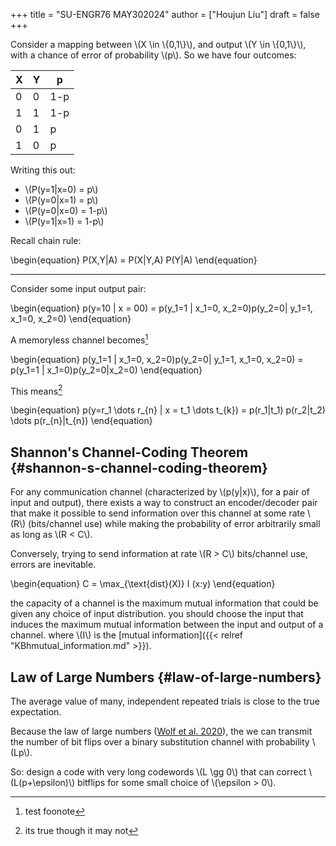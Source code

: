 +++
title = "SU-ENGR76 MAY302024"
author = ["Houjun Liu"]
draft = false
+++

Consider a mapping between \\(X \in \\{0,1\\}\\), and output \\(Y \in \\{0,1\\}\\), with a chance of error of probability \\(p\\). So we have four outcomes:

| X | Y | p   |
|---|---|-----|
| 0 | 0 | 1-p |
| 1 | 1 | 1-p |
| 0 | 1 | p   |
| 1 | 0 | p   |

Writing this out:

-   \\(P(y=1|x=0) = p\\)
-   \\(P(y=0|x=1) = p\\)
-   \\(P(y=0|x=0) = 1-p\\)
-   \\(P(y=1|x=1) = 1-p\\)

Recall chain rule:

\begin{equation}
P(X,Y|A) = P(X|Y,A) P(Y|A)
\end{equation}

---

Consider some input output pair:

\begin{equation}
p(y=10 | x = 00) = p(y\_1=1 | x\_1=0, x\_2=0)p(y\_2=0| y\_1=1, x\_1=0, x\_2=0)
\end{equation}

A memoryless channel becomes[^fn:1]

\begin{equation}
p(y\_1=1 | x\_1=0, x\_2=0)p(y\_2=0| y\_1=1, x\_1=0, x\_2=0) = p(y\_1=1 | x\_1=0)p(y\_2=0|x\_2=0)
\end{equation}

This means[^fn:2]

\begin{equation}
p(y=r\_1 \dots r\_{n} | x = t\_1 \dots t\_{k}) = p(r\_1|t\_1) p(r\_2|t\_2) \dots p(r\_{n}|t\_{n})
\end{equation}


## Shannon's Channel-Coding Theorem {#shannon-s-channel-coding-theorem}

For any communication channel (characterized by \\(p(y|x)\\), for a pair of input and output), there exists a way to construct an encoder/decoder pair that make it possible to send information over this channel at some rate \\(R\\) (bits/channel use) while making the probability of error arbitrarily small as long as \\(R < C\\).

Conversely, trying to send information at rate \\(R > C\\) bits/channel use, errors are inevitable.

\begin{equation}
C = \max\_{\text{dist}(X)} I (x:y)
\end{equation}

the capacity of a channel is the maximum mutual information that could be given any choice of input distribution. you should choose the input that induces the maximum mutual information between the input and output of a channel. where \\(I\\) is the [mutual information]({{< relref "KBhmutual_information.md" >}}).


## Law of Large Numbers {#law-of-large-numbers}

The average value of many, independent repeated trials is close to the true expectation.

Because the law of large numbers (<a href="#citeproc_bib_item_1">Wolf et al. 2020</a>), the we can transmit the number of bit flips over a binary substitution channel with probability \\(Lp\\).

So: design a code with very long codewords \\(L \gg 0\\) that can correct \\(L(p+\epsilon)\\) bitflips for some small choice of \\(\epsilon > 0\\).

[^fn:1]: test foonote
[^fn:2]: its true though it may not